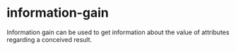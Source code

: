# information-gain
Information gain can be used to get information about the value of attributes regarding a conceived result.
